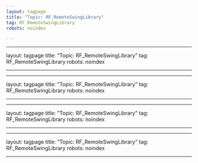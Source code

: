 ```yaml
---
layout: tagpage
title: "Topic: RF_RemoteSwingLibrary"
tag: RF_RemoteSwingLibrary
robots: noindex

---
```

---
layout: tagpage
title: "Topic: RF_RemoteSwingLibrary"
tag: RF_RemoteSwingLibrary
robots: noindex

---
---
layout: tagpage
title: "Topic: RF_RemoteSwingLibrary"
tag: RF_RemoteSwingLibrary
robots: noindex

---
---
layout: tagpage
title: "Topic: RF_RemoteSwingLibrary"
tag: RF_RemoteSwingLibrary
robots: noindex

---
---
layout: tagpage
title: "Topic: RF_RemoteSwingLibrary"
tag: RF_RemoteSwingLibrary
robots: noindex

---
